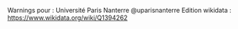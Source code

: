 Warnings pour : Université Paris Nanterre @uparisnanterre
Edition wikidata : https://www.wikidata.org/wiki/Q1394262 

